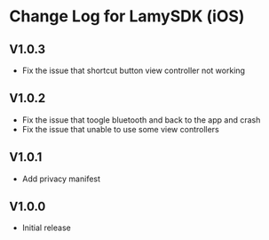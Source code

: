 # Change Log for LamySDK (iOS)

## V1.0.3
- Fix the issue that shortcut button view controller not working

## V1.0.2
- Fix the issue that toogle bluetooth and back to the app and crash
- Fix the issue that unable to use some view controllers

## V1.0.1
- Add privacy manifest

## V1.0.0
- Initial release
